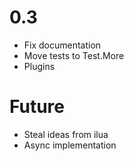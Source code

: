 0.3
===

  * Fix documentation
  * Move tests to Test.More
  * Plugins

Future
======

  * Steal ideas from ilua
  * Async implementation
